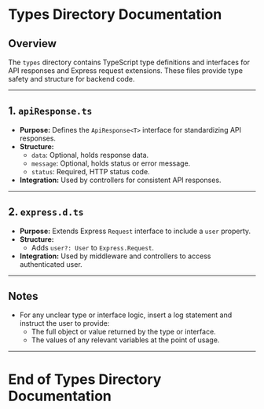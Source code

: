# Types Directory Documentation

## Overview
The `types` directory contains TypeScript type definitions and interfaces for API responses and Express request extensions. These files provide type safety and structure for backend code.

---

## 1. `apiResponse.ts`
- **Purpose:** Defines the `ApiResponse<T>` interface for standardizing API responses.
- **Structure:**
  - `data`: Optional, holds response data.
  - `message`: Optional, holds status or error message.
  - `status`: Required, HTTP status code.
- **Integration:** Used by controllers for consistent API responses.

---

## 2. `express.d.ts`
- **Purpose:** Extends Express `Request` interface to include a `user` property.
- **Structure:**
  - Adds `user?: User` to `Express.Request`.
- **Integration:** Used by middleware and controllers to access authenticated user.

---

## Notes
- For any unclear type or interface logic, insert a log statement and instruct the user to provide:
  - The full object or value returned by the type or interface.
  - The values of any relevant variables at the point of usage.

---

# End of Types Directory Documentation 